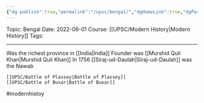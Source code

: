 ```yaml
---
{"dg-publish":true,"permalink":"/upsc/bengal/","dgHomeLink":true,"dgPassFrontmatter":false}
---
```


Topic: Bengal
Date: 2022-06-01
Course: [[UPSC/Modern History|Modern History]]
Tags: 

---



Was the richest province in [[India|India]]
		Founder was [[Murshid Quli Khan|Murshid Quli Khan]]
		In 1756 [[Siraj-ud-Daulah|Siraj-ud-Daulah]] was the Nawab 
	
	[[UPSC/Battle of Plassey|Battle of Plassey]] 
	[[UPSC/Battle of Buxar|Battle of Buxar]]


#modernhistoy
